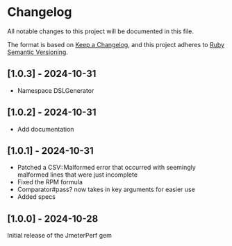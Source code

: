 # Changelog
All notable changes to this project will be documented in this file.

The format is based on [Keep a Changelog](https://keepachangelog.com/en/1.1.0/),
and this project adheres to [Ruby Semantic Versioning](https://guides.rubygems.org/patterns/#semantic-versioning).

## [1.0.3] - 2024-10-31
- Namespace DSLGenerator
## [1.0.2] - 2024-10-31
- Add documentation
## [1.0.1] - 2024-10-31
- Patched a CSV::Malformed error that occurred with seemingly malformed lines that were just incomplete
- Fixed the RPM formula
- Comparator#pass? now takes in key arguments for easier use
- Added specs

## [1.0.0] - 2024-10-28
Initial release of the JmeterPerf gem
